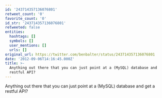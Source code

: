 ```yaml
---
id: '243714357136076801'
retweet_count: '0'
favorite_count: '0'
id_str: '243714357136076801'
retweeted: false
entities:
  hashtags: []
  symbols: []
  user_mentions: []
  urls: []
original_url: https://twitter.com/benbalter/status/243714357136076801
date: '2012-09-06T14:16:45.000Z'
title: >-
  Anything out there that you can just point at a (MySQL) database and get a
  restful API?
---
```


Anything out there that you can just point at a (MySQL) database and get a restful API?